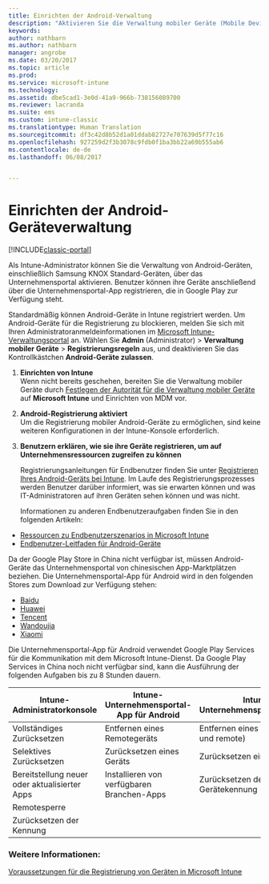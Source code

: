 ```yaml
---
title: Einrichten der Android-Verwaltung
description: "Aktivieren Sie die Verwaltung mobiler Geräte (Mobile Device Management, MDM) für Android- und KNOX Standard-Geräte mit Microsoft Intune."
keywords: 
author: nathbarn
ms.author: nathbarn
manager: angrobe
ms.date: 03/20/2017
ms.topic: article
ms.prod: 
ms.service: microsoft-intune
ms.technology: 
ms.assetid: dbe5cad1-3e0d-41a9-966b-738156089700
ms.reviewer: lacranda
ms.suite: ems
ms.custom: intune-classic
ms.translationtype: Human Translation
ms.sourcegitcommit: df3c42d8b52d1a01ddab82727e707639d5f77c16
ms.openlocfilehash: 927259d2f3b3078c9fdb0f1ba3bb22a69b555ab6
ms.contentlocale: de-de
ms.lasthandoff: 06/08/2017


---
```


# <a name="set-up-android-device-management"></a>Einrichten der Android-Geräteverwaltung

[!INCLUDE[classic-portal](../includes/classic-portal.md)]

Als Intune-Administrator können Sie die Verwaltung von Android-Geräten, einschließlich Samsung KNOX Standard-Geräten, über das Unternehmensportal aktivieren. Benutzer können ihre Geräte anschließend über die Unternehmensportal-App registrieren, die in Google Play zur Verfügung steht.

Standardmäßig können Android-Geräte in Intune registriert werden. Um Android-Geräte für die Registrierung zu blockieren, melden Sie sich mit Ihren Administratoranmeldeinformationen im [Microsoft Intune-Verwaltungsportal](https://manage.microsoft.com) an. Wählen Sie **Admin** (Administrator) > **Verwaltung mobiler Geräte** > **Registrierungsregeln** aus, und deaktivieren Sie das Kontrollkästchen **Android-Geräte zulassen**.

1.  **Einrichten von Intune**<br>
    Wenn nicht bereits geschehen, bereiten Sie die Verwaltung mobiler Geräte durch [Festlegen der Autorität für die Verwaltung mobiler Geräte](prerequisites-for-enrollment.md#step-2-set-mdm-authority) auf **Microsoft Intune** und Einrichten von MDM vor.

2.  **Android-Registrierung aktiviert**<br>
    Um die Registrierung mobiler Android-Geräte zu ermöglichen, sind keine weiteren Konfigurationen in der Intune-Konsole erforderlich.

3.  **Benutzern erklären, wie sie ihre Geräte registrieren, um auf Unternehmensressourcen zugreifen zu können**

    Registrierungsanleitungen für Endbenutzer finden Sie unter [Registrieren Ihres Android-Geräts bei Intune](https://docs.microsoft.com/intune-user-help/enroll-your-device-in-intune-android). Im Laufe des Registrierungsprozesses werden Benutzer darüber informiert, was sie erwarten können und was IT-Administratoren auf ihren Geräten sehen können und was nicht.

    Informationen zu anderen Endbenutzeraufgaben finden Sie in den folgenden Artikeln:
  - [Ressourcen zu Endbenutzerszenarios in Microsoft Intune](/intune/end-user-educate)
  - [Endbenutzer-Leitfaden für Android-Geräte](https://docs.microsoft.com/intune-user-help/using-your-android-device-with-intune)

Da der Google Play Store in China nicht verfügbar ist, müssen Android-Geräte das Unternehmensportal von chinesischen App-Marktplätzen beziehen. Die Unternehmensportal-App für Android wird in den folgenden Stores zum Download zur Verfügung stehen:
* [Baidu](https://go.microsoft.com/fwlink/?linkid=836946)
* [Huawei](https://go.microsoft.com/fwlink/?linkid=836948)
* [Tencent](https://go.microsoft.com/fwlink/?linkid=836949)
* [Wandoujia](https://go.microsoft.com/fwlink/?linkid=836950)
* [Xiaomi](https://go.microsoft.com/fwlink/?linkid=836947)

Die Unternehmensportal-App für Android verwendet Google Play Services für die Kommunikation mit dem Microsoft Intune-Dienst. Da Google Play Services in China noch nicht verfügbar sind, kann die Ausführung der folgenden Aufgaben bis zu 8 Stunden dauern. 

|Intune-Administratorkonsole| Intune-Unternehmensportal-App für Android |Intune Unternehmensportalwebsite|   
|---|---|---|
|Vollständiges Zurücksetzen| Entfernen eines Remotegeräts| Entfernen eines Geräts (lokal und remote)|
|Selektives Zurücksetzen| Zurücksetzen eines Geräts| Zurücksetzen eines Geräts|
|Bereitstellung neuer oder aktualisierter Apps| Installieren von verfügbaren Branchen-Apps| Zurücksetzen der Gerätekennung|
|Remotesperre|||
|Zurücksetzen der Kennung|||

### <a name="see-also"></a>Weitere Informationen:
[Voraussetzungen für die Registrierung von Geräten in Microsoft Intune](prerequisites-for-enrollment.md)

